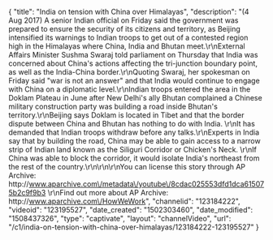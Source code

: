 {
    "title": "India on tension with China over Himalayas",
    "description": "(4 Aug 2017) A senior Indian official on Friday said the government was prepared to ensure the security of its citizens and territory, as Beijing intensified its warnings to Indian troops to get out of a contested region high in the Himalayas where China, India and Bhutan meet.\r\nExternal Affairs Minister Sushma Swaraj told parliament on Thursday that India was concerned about China's actions affecting the tri-junction boundary point, as well as the India-China border.\r\nQuoting Swaraj, her spokesman on Friday said \"war is not an answer\" and that India would continue to engage with China on a diplomatic level.\r\nIndian troops entered the area in the Doklam Plateau in June after New Delhi's ally Bhutan complained a Chinese military construction party was building a road inside Bhutan's territory.\r\nBeijing says Doklam is located in Tibet and that the border dispute between China and Bhutan has nothing to do with India. \r\nIt has demanded that Indian troops withdraw before any talks.\r\nExperts in India say that by building the road, China may be able to gain access to a narrow strip of Indian land known as the Siliguri Corridor or Chicken's Neck. \r\nIf China was able to block the corridor, it would isolate India's northeast from the rest of the country.\r\n\r\n\r\nYou can license this story through AP Archive: http:\/\/www.aparchive.com\/metadata\/youtube\/8cdac025553dfd1dca615075b2c9f9b3 \r\nFind out more about AP Archive: http:\/\/www.aparchive.com\/HowWeWork",
    "channelid": "123184222",
    "videoid": "123195527",
    "date_created": "1502303460",
    "date_modified": "1508437326",
    "type": "captivate",
    "layout": "channelVideo",
    "url": "\/c1\/india-on-tension-with-china-over-himalayas\/123184222-123195527"
}